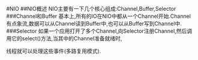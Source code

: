#NIO
##NIO概述
NIO主要有一下几个核心组成:Channel,Buffer,Selector
###Channel和Buffer
基本上,所有的IO在NIO中都从一个Channel开始.Channel有点象流,数据可以从Channel读到Buffer中,也可以从Buffer写到Channel中.
###Selector
如果一个应用打开了多个Channel,向Selector注册Channel,然后调用它的select()方法,当其中的Channel准备就绪时,

线程就可以处理这些事件(多路复用模式).
